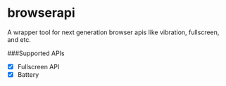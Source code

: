 # browserapi
A wrapper tool for next generation browser apis like vibration, fullscreen, and etc.

###Supported APIs

- [x] Fullscreen API
- [x] Battery
